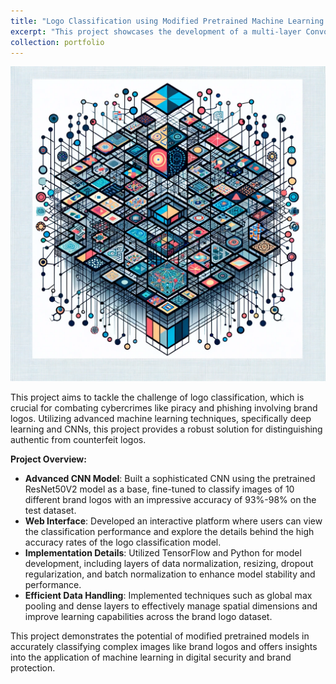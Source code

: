 ```yaml
---
title: "Logo Classification using Modified Pretrained Machine Learning Models"
excerpt: "This project showcases the development of a multi-layer Convolutional Neural Network (CNN) using a modified pretrained ResNet50V2 model for logo classification. The website features interactive visualizations of the model's performance on a dataset of 10 different logos, achieving high accuracy rates.<br/><img src='/images/logo_classification.webp' width='600'>"
collection: portfolio
---
```


![Logo Classification](/images/logo_classification.webp)

This project aims to tackle the challenge of logo classification, which is crucial for combating cybercrimes like piracy and phishing involving brand logos. Utilizing advanced machine learning techniques, specifically deep learning and CNNs, this project provides a robust solution for distinguishing authentic from counterfeit logos.

**Project Overview:**
-    **Advanced CNN Model**: Built a sophisticated CNN using the pretrained ResNet50V2 model as a base, fine-tuned to classify images of 10 different brand logos with an impressive accuracy of 93%-98% on the test dataset.
-    **Web Interface**: Developed an interactive platform where users can view the classification performance and explore the details behind the high accuracy rates of the logo classification model.
-    **Implementation Details**: Utilized TensorFlow and Python for model development, including layers of data normalization, resizing, dropout regularization, and batch normalization to enhance model stability and performance.
-    **Efficient Data Handling**: Implemented techniques such as global max pooling and dense layers to effectively manage spatial dimensions and improve learning capabilities across the brand logo dataset.

This project demonstrates the potential of modified pretrained models in accurately classifying complex images like brand logos and offers insights into the application of machine learning in digital security and brand protection.
